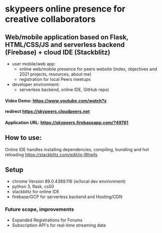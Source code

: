 
# skypeers online presence for creative collaborators

## Web/mobile application based on Flask, HTML/CSS/JS and serverless backend (Firebase) + cloud IDE (Stackblitz)
  - user mobile/web app:
    - online web/mobile presence for peers website (index, objectives and 2021 projects, resources, about me)
    - registration for local Peers meetups
  - developer environment:
    - serverless backend, online IDE, GitHub repo)

#### Video Demo:  <https://www.youtube.com/watch?x>
**redirect https://skypeers.cloudpeers.net**
#### Application URL:  https://skypeers.firebaseapp.com/?49761


## How to use:
Online IDE handles installing dependencies, compiling, bundling and hot reloading
https://stackblitz.com/edit/js-l9hwfs

## Setup 
- chrome Version 89.0.4389.116 (w/local dev environment)
- python 3, flask, cs50 
- stackblitz for online IDE
- firebase/GCP for serverless backend and Hosting/CDN

### Future scope, improvements
- Expanded Registrations for Forums
- Subscription API's for real-time streaming data


